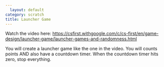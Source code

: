 ```yaml
---
  layout: default
category: scratch
title: Launcher Game
---
```


Watch the video here:
https://csfirst.withgoogle.com/c/cs-first/en/game-design/launcher-game/launcher-games-and-randomness.html

You will create a launcher game like the one in the video. You will counts points AND also have a countdown timer. When the countdown timer hits zero, stop everything.
